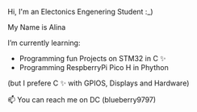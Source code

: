 Hi,
I'm an Electonics Engenering Student :_)

My Name is Alina

I’m currently learning: 
- Programming fun Projects on STM32 in C ✨
- Programming RespberryPi Pico H in Phython

(but I prefere C ✨ with GPIOS, Displays and Hardware)


 📫 You can reach me on DC (blueberry9797)

<!---
alinaba808/alinaba808 is a ✨ special ✨ repository because its `README.md` (this file) appears on your GitHub profile.
You can click the Preview link to take a look at your changes.
--->
